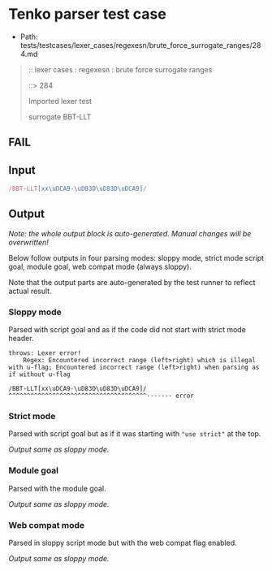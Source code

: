 # Tenko parser test case

- Path: tests/testcases/lexer_cases/regexesn/brute_force_surrogate_ranges/284.md

> :: lexer cases : regexesn : brute force surrogate ranges
>
> ::> 284
>
> Imported lexer test
>
> surrogate BBT-LLT

## FAIL

## Input

`````js
/BBT-LLT[xx\uDCA9-\uD83D\uD83D\uDCA9]/
`````

## Output

_Note: the whole output block is auto-generated. Manual changes will be overwritten!_

Below follow outputs in four parsing modes: sloppy mode, strict mode script goal, module goal, web compat mode (always sloppy).

Note that the output parts are auto-generated by the test runner to reflect actual result.

### Sloppy mode

Parsed with script goal and as if the code did not start with strict mode header.

`````
throws: Lexer error!
    Regex: Encountered incorrect range (left>right) which is illegal with u-flag; Encountered incorrect range (left>right) when parsing as if without u-flag

/BBT-LLT[xx\uDCA9-\uD83D\uD83D\uDCA9]/
^^^^^^^^^^^^^^^^^^^^^^^^^^^^^^^^^^^^^^------- error
`````

### Strict mode

Parsed with script goal but as if it was starting with `"use strict"` at the top.

_Output same as sloppy mode._

### Module goal

Parsed with the module goal.

_Output same as sloppy mode._

### Web compat mode

Parsed in sloppy script mode but with the web compat flag enabled.

_Output same as sloppy mode._
